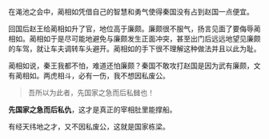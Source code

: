 在渑池之会中，蔺相如凭借自己的智慧和勇气使得秦国没有占到赵国一点便宜。

回国后赵王给蔺相如升了官，地位高于廉颇。廉颇很不服气，扬言见面了要侮辱蔺相如。蔺相如于是尽可能地避免与廉颇发生正面冲突，甚至出门后远远地望见廉颇的车驾，就让车夫调转车头避开。蔺相如的手下很不理解这种做法并且以此为耻。

蔺相如说，秦王我都不怕，难道还怕廉颇？秦国不敢攻打赵国是因为武有廉颇，文有蔺相如。两虎相斗，必有一伤，我不想因私废公。

> 吾所以为此者，先国家之急而后私雠也！

**先国家之急而后私仇**，这才是真正的宰相肚里能撑船。

有经天纬地之才，又不因私废公，这就是国家栋梁。
